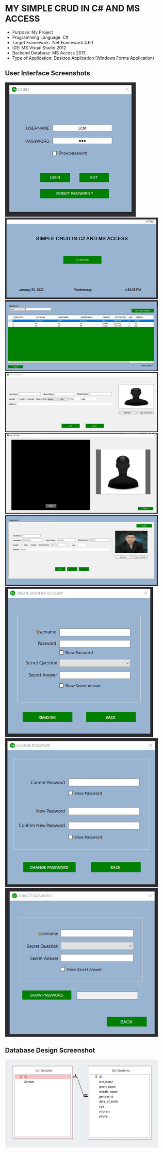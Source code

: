 # MY SIMPLE CRUD IN C# AND MS ACCESS

* Purpose: My Project
* Programming Language: C#
* Target Framework: .Net Framework 4.6.1
* IDE: MS Visual Studio 2012
* Backend Database: MS Access 2013
* Type of Application: Desktop Application (Windows Forms Application)
  
<h2> User Interface Screenshots </h2> 
  <img src="SCREENSHOTS/PIC1.jpg">
  
  <img src="SCREENSHOTS/PIC2.jpg">
  
  <img src="SCREENSHOTS/PIC3.jpg">
  
  <img src="SCREENSHOTS/PIC4.jpg">
  
  <img src="SCREENSHOTS/PIC5.jpg">
	
  <img src="SCREENSHOTS/PIC6.jpg">
	  
  <img src="SCREENSHOTS/PIC7.jpg">
				  
  <img src="SCREENSHOTS/PIC8.jpg">
  
  <img src="SCREENSHOTS/PIC9.jpg">
  
<h2> Database Design Screenshot </h2> 
  <img src="SCREENSHOTS/PIC10.jpg">
  